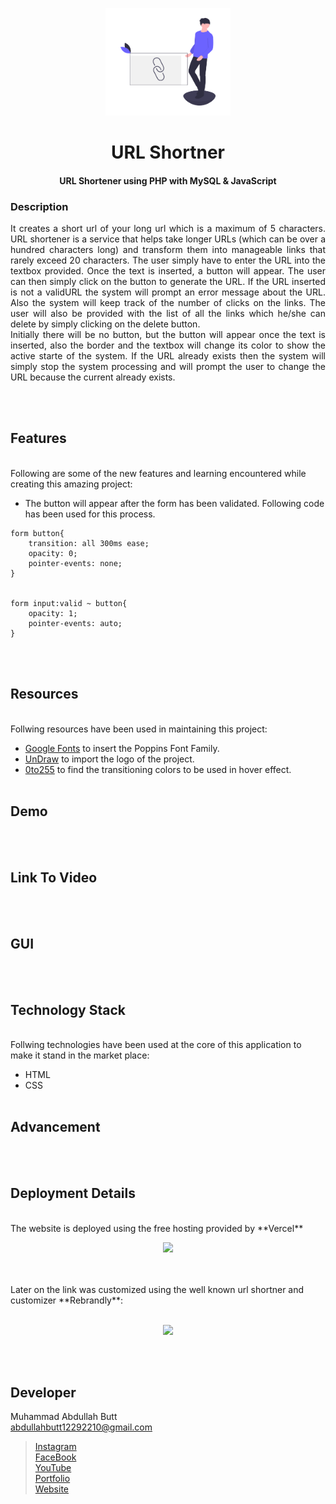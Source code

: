 <p align="center">
  <img src = "Assets/logo.png"  width="200">
</p>
<h1 align="center">URL Shortner</h1>

<h4 align="center">
  URL Shortener using PHP with MySQL &amp; JavaScript
</h4>

### Description
<p align="justify">
 It creates a short url of your long url which is a maximum of 5 characters. URL shortener is a service that helps take longer URLs (which can be over a hundred characters long) and transform them into manageable links that rarely exceed 20 characters. The user simply have to enter the URL into the textbox provided. Once the text is inserted, a button will appear. The user can then simply click on the button to generate the URL. If the URL inserted is not a validURL the system will prompt an error message about the URL. Also the system will keep track of the number of clicks on the links. The user will also be provided with the list of all the links which he/she can delete by simply clicking on the delete button.<br>
 Initially there will be no button, but the button will appear once the text is inserted, also the border and the textbox will change its color to show the active starte of the system. If the URL already exists then the system will simply stop the system processing and will prompt the user to change the URL because the current already exists.
</p>

<br><br>

## Features
<br>
Following are some of the new features and learning encountered while creating this amazing project:

- The button will appear after the form has been validated. Following code has been used for this process.
```
form button{
    transition: all 300ms ease;
    opacity: 0;
    pointer-events: none;
}


form input:valid ~ button{
    opacity: 1;
    pointer-events: auto;
}
```
<br><br>

## Resources
<br>
Follwing resources have been used in maintaining this project:

- [Google Fonts](https://fonts.google.com/specimen/Poppins?query=pop#styles) to insert the Poppins Font Family.
- [UnDraw](https://undraw.co/search) to import the logo of the project.
- [0to255](https://0to255.com/#20B2AA) to find the transitioning colors to be used in hover effect.
<br><br>

## Demo
<br><br>

## Link To Video
<br><br>

## GUI
<br><br>

## Technology Stack
<br>
Follwing technologies have been used at the core of this application to make it stand in the market place:

- HTML
- CSS
<br><br>

## Advancement
<br><br>

## Deployment Details
<br>
The website is deployed using the free hosting provided by **Vercel**
<p align = "center">
  <img src = "https://branditechture.agency/brand-logos/wp-content/uploads/wpdm-cache/Vercel-900x0.png" width = "300">
</p>
<br><br>
Later on the link was customized using the well known url shortner and customizer **Rebrandly**:<br><br>
<p align = "center">
  <img src = "https://www.rebrandly.com/images/URL-Shortener.fileextension.svg" width = "300">
</p>

<br><br>

## Developer
Muhammad Abdullah Butt <br>
abdullahbutt12292210@gmail.com <br>
> [Instagram](https://www.instagram.com/abdullah.butt.22/)<br>
> [FaceBook](https://www.facebook.com/profile.php?id=100076291614529)<br>
> [YouTube](https://www.youtube.com/channel/UCnuOFQyMywg-KuoN-lmav1Q)<br>
> [Portfolio](https://rebrand.ly/muhammadabdullahPortfolio)<br>
> [Website](#)







